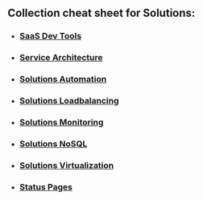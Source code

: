 ## Collection cheat sheet for Solutions:

- ### [SaaS Dev Tools](SaaSDevTools.md)
- ### [Service Architecture](ServiceArchitecture.md)
- ### [Solutions Automation](SolutionsAutomation.md)
- ### [Solutions Loadbalancing](SolutionsLoadbalancing.md)
- ### [Solutions Monitoring](SolutionsMonitoring.md)
- ### [Solutions NoSQL](SolutionsNoSQL.md)
- ### [Solutions Virtualization](SolutionsVirtualization.md)
- ### [Status Pages](StatusPages.md)
